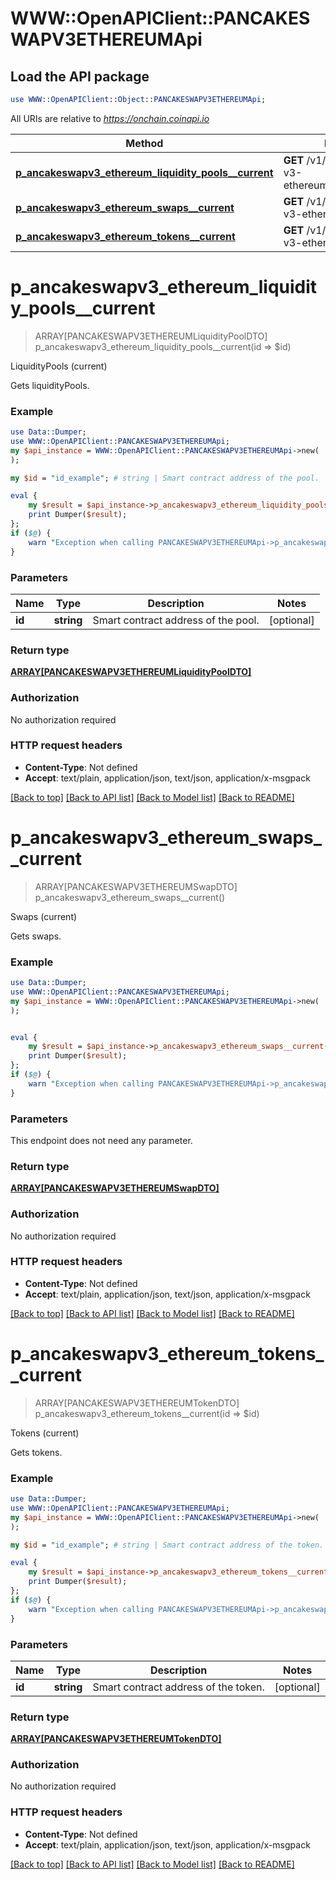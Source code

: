 # WWW::OpenAPIClient::PANCAKESWAPV3ETHEREUMApi

## Load the API package
```perl
use WWW::OpenAPIClient::Object::PANCAKESWAPV3ETHEREUMApi;
```

All URIs are relative to *https://onchain.coinapi.io*

Method | HTTP request | Description
------------- | ------------- | -------------
[**p_ancakeswapv3_ethereum_liquidity_pools__current**](PANCAKESWAPV3ETHEREUMApi.md#p_ancakeswapv3_ethereum_liquidity_pools__current) | **GET** /v1/dapps/pancakeswap-v3-ethereum/liquidityPools/current | LiquidityPools (current)
[**p_ancakeswapv3_ethereum_swaps__current**](PANCAKESWAPV3ETHEREUMApi.md#p_ancakeswapv3_ethereum_swaps__current) | **GET** /v1/dapps/pancakeswap-v3-ethereum/swaps/current | Swaps (current)
[**p_ancakeswapv3_ethereum_tokens__current**](PANCAKESWAPV3ETHEREUMApi.md#p_ancakeswapv3_ethereum_tokens__current) | **GET** /v1/dapps/pancakeswap-v3-ethereum/tokens/current | Tokens (current)


# **p_ancakeswapv3_ethereum_liquidity_pools__current**
> ARRAY[PANCAKESWAPV3ETHEREUMLiquidityPoolDTO] p_ancakeswapv3_ethereum_liquidity_pools__current(id => $id)

LiquidityPools (current)

Gets liquidityPools.

### Example
```perl
use Data::Dumper;
use WWW::OpenAPIClient::PANCAKESWAPV3ETHEREUMApi;
my $api_instance = WWW::OpenAPIClient::PANCAKESWAPV3ETHEREUMApi->new(
);

my $id = "id_example"; # string | Smart contract address of the pool.

eval {
    my $result = $api_instance->p_ancakeswapv3_ethereum_liquidity_pools__current(id => $id);
    print Dumper($result);
};
if ($@) {
    warn "Exception when calling PANCAKESWAPV3ETHEREUMApi->p_ancakeswapv3_ethereum_liquidity_pools__current: $@\n";
}
```

### Parameters

Name | Type | Description  | Notes
------------- | ------------- | ------------- | -------------
 **id** | **string**| Smart contract address of the pool. | [optional] 

### Return type

[**ARRAY[PANCAKESWAPV3ETHEREUMLiquidityPoolDTO]**](PANCAKESWAPV3ETHEREUMLiquidityPoolDTO.md)

### Authorization

No authorization required

### HTTP request headers

 - **Content-Type**: Not defined
 - **Accept**: text/plain, application/json, text/json, application/x-msgpack

[[Back to top]](#) [[Back to API list]](../README.md#documentation-for-api-endpoints) [[Back to Model list]](../README.md#documentation-for-models) [[Back to README]](../README.md)

# **p_ancakeswapv3_ethereum_swaps__current**
> ARRAY[PANCAKESWAPV3ETHEREUMSwapDTO] p_ancakeswapv3_ethereum_swaps__current()

Swaps (current)

Gets swaps.

### Example
```perl
use Data::Dumper;
use WWW::OpenAPIClient::PANCAKESWAPV3ETHEREUMApi;
my $api_instance = WWW::OpenAPIClient::PANCAKESWAPV3ETHEREUMApi->new(
);


eval {
    my $result = $api_instance->p_ancakeswapv3_ethereum_swaps__current();
    print Dumper($result);
};
if ($@) {
    warn "Exception when calling PANCAKESWAPV3ETHEREUMApi->p_ancakeswapv3_ethereum_swaps__current: $@\n";
}
```

### Parameters
This endpoint does not need any parameter.

### Return type

[**ARRAY[PANCAKESWAPV3ETHEREUMSwapDTO]**](PANCAKESWAPV3ETHEREUMSwapDTO.md)

### Authorization

No authorization required

### HTTP request headers

 - **Content-Type**: Not defined
 - **Accept**: text/plain, application/json, text/json, application/x-msgpack

[[Back to top]](#) [[Back to API list]](../README.md#documentation-for-api-endpoints) [[Back to Model list]](../README.md#documentation-for-models) [[Back to README]](../README.md)

# **p_ancakeswapv3_ethereum_tokens__current**
> ARRAY[PANCAKESWAPV3ETHEREUMTokenDTO] p_ancakeswapv3_ethereum_tokens__current(id => $id)

Tokens (current)

Gets tokens.

### Example
```perl
use Data::Dumper;
use WWW::OpenAPIClient::PANCAKESWAPV3ETHEREUMApi;
my $api_instance = WWW::OpenAPIClient::PANCAKESWAPV3ETHEREUMApi->new(
);

my $id = "id_example"; # string | Smart contract address of the token.

eval {
    my $result = $api_instance->p_ancakeswapv3_ethereum_tokens__current(id => $id);
    print Dumper($result);
};
if ($@) {
    warn "Exception when calling PANCAKESWAPV3ETHEREUMApi->p_ancakeswapv3_ethereum_tokens__current: $@\n";
}
```

### Parameters

Name | Type | Description  | Notes
------------- | ------------- | ------------- | -------------
 **id** | **string**| Smart contract address of the token. | [optional] 

### Return type

[**ARRAY[PANCAKESWAPV3ETHEREUMTokenDTO]**](PANCAKESWAPV3ETHEREUMTokenDTO.md)

### Authorization

No authorization required

### HTTP request headers

 - **Content-Type**: Not defined
 - **Accept**: text/plain, application/json, text/json, application/x-msgpack

[[Back to top]](#) [[Back to API list]](../README.md#documentation-for-api-endpoints) [[Back to Model list]](../README.md#documentation-for-models) [[Back to README]](../README.md)

